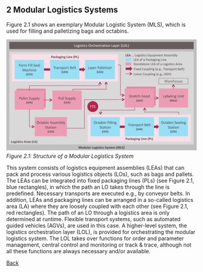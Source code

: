 ## 2 Modular Logistics Systems
Figure 2.1 shows an exemplary Modular Logistic System (MLS), which is used for filling and palletizing bags and octabins.

[<img src="./MLS.png"/>](./MLS.png)
*Figure 2.1: Structure of a Modular Logistics System*

This system consists of logistics equipment assemblies (LEAs) that can pack and process various logistics objects (LOs), such as bags and pallets. The LEAs can be integrated into fixed packaging lines (PLs) (see Figure 2.1, blue rectangles), in which the path an LO takes through the line is predefined. Necessary transports are executed e.g., by conveyor belts. In addition, LEAs and packaging lines can be arranged in a so-called logistics area (LA) where they are loosely coupled with each other (see Figure 2.1, red rectangles). The path of an LO through a logistics area is only determined at runtime. Flexible transport systems, such as automated guided vehicles (AGVs), are used in this case. A higher-level system, the logistics orchestration layer (LOL), is provided for orchestrating the modular logistics system. The LOL takes over functions for order and parameter management, central control and monitoring or track & trace, although not all these functions are always necessary and/or available.

[Back](../README.md)